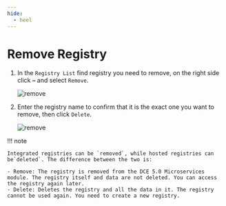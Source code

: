 ```yaml
---
hide:
  - heel
---
```


# Remove Registry

1. In the `Registry List` find registry you need to remove, on the right side click **`⋯`** and select `Remove`.

    ![remove](https://docs.daocloud.io/daocloud-docs-images/docs/en/docs/skoala/images/integrate-remove01.png)

2. Enter the registry name to confirm that it is the exact one you want to remove, then click `Delete`.

    ![remove](https://docs.daocloud.io/daocloud-docs-images/docs/en/docs/skoala/images/integrate-remove02.png)

!!! note

    Integrated registries can be `removed`, while hosted registries can be`deleted`. The difference between the two is:
    
    - Remove: The registry is removed from the DCE 5.0 Microservices module. The registry itself and data are not deleted. You can access the registry again later.
    - Delete: Deletes the registry and all the data in it. The registry cannot be used again. You need to create a new registry.
